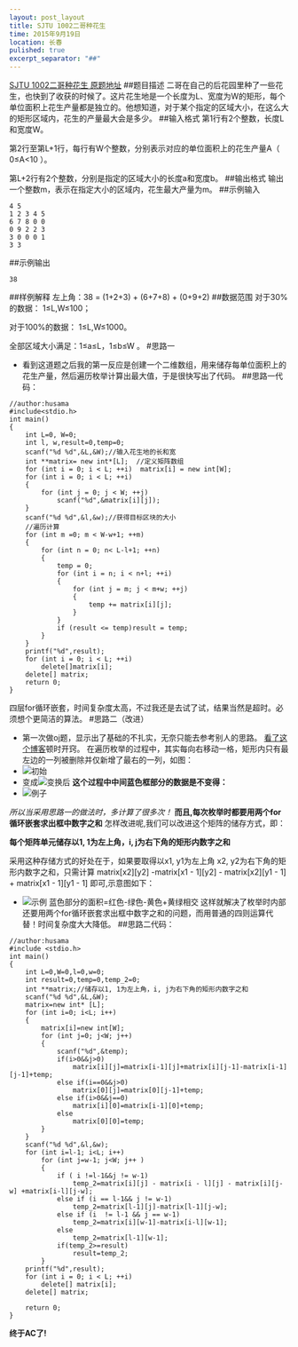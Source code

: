 ```yaml
---
layout: post_layout
title: SJTU 1002二哥种花生
time: 2015年9月19日
location: 长春
pulished: true
excerpt_separator: "##"
---
```

[SJTU 1002二哥种花生 原题地址](http://acm.sjtu.edu.cn/OnlineJudge/problem/1002)
##题目描述
二哥在自己的后花园里种了一些花生，也快到了收获的时候了。这片花生地是一个长度为L、宽度为W的矩形，每个单位面积上花生产量都是独立的。他想知道，对于某个指定的区域大小，在这么大的矩形区域内，花生的产量最大会是多少。
##输入格式
第1行有2个整数，长度L和宽度W。

第2行至第L+1行，每行有W个整数，分别表示对应的单位面积上的花生产量A（ 0≤A<10 ）。

第L+2行有2个整数，分别是指定的区域大小的长度a和宽度b。
##输出格式
输出一个整数m，表示在指定大小的区域内，花生最大产量为m。
##示例输入
```
4 5
1 2 3 4 5
6 7 8 0 0
0 9 2 2 3
3 0 0 0 1
3 3
```
##示例输出
```
38
```
##样例解释
左上角：38 = (1+2+3) + (6+7+8) + (0+9+2)
##数据范围
对于30%的数据： 1≤L,W≤100；

对于100%的数据： 1≤L,W≤1000。

全部区域大小满足：1≤a≤L，1≤b≤W 。
#思路一
* 看到这道题之后我的第一反应是创建一个二维数组，用来储存每单位面积上的花生产量，然后遍历枚举计算出最大值，于是很快写出了代码。
##思路一代码：
```
//author:husama
#include<stdio.h>
int main()
{
    int L=0, W=0;
    int l, w,result=0,temp=0;
    scanf("%d %d",&L,&W);//输入花生地的长和宽
    int **matrix= new int*[L];  //定义矩阵数组
    for (int i = 0; i < L; ++i)  matrix[i] = new int[W];
    for (int i = 0; i < L; ++i)
    {
        for (int j = 0; j < W; ++j)
            scanf("%d",&matrix[i][j]);
    }
    scanf("%d %d",&l,&w);//获得目标区块的大小
    //遍历计算
    for (int m =0; m < W-w+1; ++m)
    {
        for (int n = 0; n< L-l+1; ++n)
        {
            temp = 0;
            for (int i = n; i < n+l; ++i)
            {
                for (int j = m; j < m+w; ++j)
                {
                    temp += matrix[i][j];
                }
            }
            if (result <= temp)result = temp;
        }
    }
    printf("%d",result);
    for (int i = 0; i < L; ++i)
        delete[]matrix[i];
    delete[] matrix;
    return 0;
}
```

四层for循环嵌套，时间复杂度太高，不过我还是去试了试，结果当然是超时。必须想个更简洁的算法。
#思路二（改进）
* 第一次做oj题，显示出了基础的不扎实，无奈只能去参考别人的思路。
[看了这个博客](http://my.oschina.net/xueyang/blog/208428)顿时开窍。
在遍历枚举的过程中，其实每向右移动一格，矩形内只有最左边的一列被删除并仅新增了最右的一列，如图：
* ![初始](http://7xlv11.com1.z0.glb.clouddn.com/1002_2.png)
* 变成![变换后](http://7xlv11.com1.z0.glb.clouddn.com/1002_3.png)
**这个过程中中间蓝色框部分的数据是不变得：**
* ![例子](http://7xlv11.com1.z0.glb.clouddn.com/1002_4.png)

*所以当采用思路一的做法时，多计算了很多次！*
**而且,每次枚举时都要用两个for循环嵌套求出框中数字之和**
怎样改进呢,我们可以改进这个矩阵的储存方式，即：

**每个矩阵单元储存以1, 1为左上角，i, j为右下角的矩形内数字之和**

采用这种存储方式的好处在于，如果要取得以x1, y1为左上角 x2, y2为右下角的矩形内数字之和，只需计算 matrix[x2][y2] -matrix[x1 - 1][y2] - matrix[x2][y1 - 1] + matrix[x1 - 1][y1 - 1] 即可,示意图如下：

* ![示例](http://7xlv11.com1.z0.glb.clouddn.com/1002_5.png)
蓝色部分的面积=红色-绿色-黄色+黄绿相交
这样就解决了枚举时内部还要用两个for循环嵌套求出框中数字之和的问题，而用普通的四则运算代替！时间复杂度大大降低。
##思路二代码：
```
//author:husama
#include <stdio.h>
int main()
{
    int L=0,W=0,l=0,w=0;
    int result=0,temp=0,temp_2=0;
    int **matrix;//储存以1, 1为左上角，i, j为右下角的矩形内数字之和
    scanf("%d %d",&L,&W);
    matrix=new int* [L];
    for (int i=0; i<L; i++)
    {
        matrix[i]=new int[W];
        for (int j=0; j<W; j++)
        {
            scanf("%d",&temp);
            if(i>0&&j>0)
                matrix[i][j]=matrix[i-1][j]+matrix[i][j-1]-matrix[i-1][j-1]+temp;
            else if(i==0&&j>0)
                matrix[0][j]=matrix[0][j-1]+temp;
            else if(i>0&&j==0)
                matrix[i][0]=matrix[i-1][0]+temp;
            else
                matrix[0][0]=temp;
        }
    }
    scanf("%d %d",&l,&w);
    for (int i=l-1; i<L; i++)
        for (int j=w-1; j<W; j++ )
        {
            if ( i !=l-1&&j != w-1)
                temp_2=matrix[i][j] - matrix[i - l][j] - matrix[i][j-w] +matrix[i-l][j-w];
            else if (i == l-1&& j != w-1)
                temp_2=matrix[l-1][j]-matrix[l-1][j-w];
            else if (i  != l-1 && j == w-1)
                temp_2=matrix[i][w-1]-matrix[i-l][w-1];
            else
                temp_2=matrix[l-1][w-1];
            if(temp_2>=result)
                result=temp_2;
        }
    printf("%d",result);
    for (int i = 0; i < L; ++i)
        delete[] matrix[i];
    delete[] matrix;

    return 0;
}
```
**终于AC了!**
